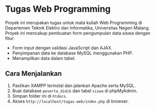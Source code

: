 # Tugas Web Programming

Proyek ini merupakan tugas untuk mata kuliah Web Programming di Departemen Teknik Elektro dan Informatika, Universitas Negeri Malang. Proyek ini mencakup pembuatan form pengumpulan data siswa dengan fitur:

- Form input dengan validasi JavaScript dan AJAX.
- Penyimpanan data ke database MySQL menggunakan PHP.
- Menampilkan data dalam tabel.

## Cara Menjalankan

1. Pastikan XAMPP terinstal dan jalankan Apache serta MySQL.
2. Buat database `peserta_didik` dan tabel `siswa` di phpMyAdmin.
3. Simpan folder ini di `htdocs`.
4. Akses `http://localhost/tugas-web/index.php` di browser.
